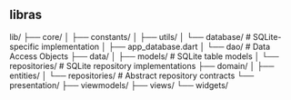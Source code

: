 ## libras

lib/
├── core/
│   ├── constants/
│   ├── utils/
│   └── database/        # SQLite-specific implementation
│       ├── app_database.dart
│       └── dao/         # Data Access Objects
├── data/
│   ├── models/          # SQLite table models
│   └── repositories/    # SQLite repository implementations
├── domain/
│   ├── entities/
│   └── repositories/    # Abstract repository contracts
└── presentation/
    ├── viewmodels/
    ├── views/
    └── widgets/